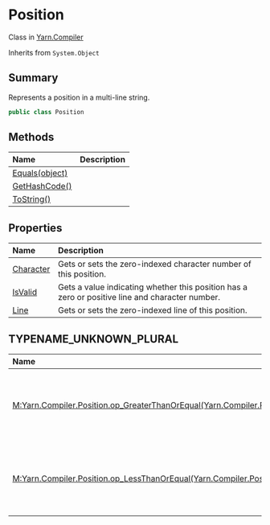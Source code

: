# Position

Class in [Yarn.Compiler](/docs/api/csharp/yarn.compiler.md)

Inherits from `System.Object`

## Summary


Represents a position in a multi-line string.


```csharp
public class Position
```

## Methods

|Name|Description|
|:---|:---|
|[Equals(object)](/docs/api/csharp/yarn.compiler.position.equals.md)||
|[GetHashCode()](/docs/api/csharp/yarn.compiler.position.gethashcode.md)||
|[ToString()](/docs/api/csharp/yarn.compiler.position.tostring.md)||

## Properties

|Name|Description|
|:---|:---|
|[Character](/docs/api/csharp/yarn.compiler.position.character.md)|Gets or sets the zero-indexed character number of this position.|
|[IsValid](/docs/api/csharp/yarn.compiler.position.isvalid.md)|Gets a value indicating whether this position has a zero or positive line and character number.|
|[Line](/docs/api/csharp/yarn.compiler.position.line.md)|Gets or sets the zero-indexed line of this position.|

## TYPENAME_UNKNOWN_PLURAL

|Name|Description|
|:---|:---|
|[M:Yarn.Compiler.Position.op_GreaterThanOrEqual(Yarn.Compiler.Position,Yarn.Compiler.Position)](/docs/api/csharp/yarn.compiler.position.op_greaterthanorequal.md)|Compares two positions and returns true if  <code>a</code>  is equal to or after  <code>b</code> .|
|[M:Yarn.Compiler.Position.op_LessThanOrEqual(Yarn.Compiler.Position,Yarn.Compiler.Position)](/docs/api/csharp/yarn.compiler.position.op_lessthanorequal.md)|Compares two positions and returns true if  <code>a</code>  is equal to or before  <code>b</code> .|


